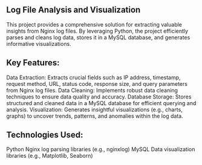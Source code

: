 ## Log File Analysis and Visualization

This project provides a comprehensive solution for extracting valuable insights from Nginx log files. By leveraging Python,
 the project efficiently parses and cleans log data, stores it in a MySQL database, and generates informative visualizations.

 ## Key Features:

Data Extraction: Extracts crucial fields such as IP address, timestamp, request method, URL, status code, response size, and query parameters from Nginx log files.
Data Cleaning: Implements robust data cleaning techniques to ensure data quality and accuracy.
Database Storage: Stores structured and cleaned data in a MySQL database for efficient querying and analysis.
Visualization: Generates insightful visualizations (e.g., charts, graphs) to uncover trends, patterns, and anomalies within the log data.

## Technologies Used:

Python
Nginx log parsing libraries (e.g., nginxlog)
MySQL
Data visualization libraries (e.g., Matplotlib, Seaborn)
